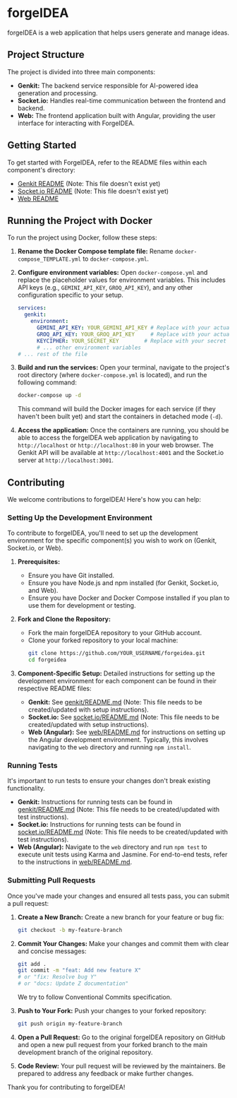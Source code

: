 # forgeIDEA

forgeIDEA is a web application that helps users generate and manage ideas.

## Project Structure

The project is divided into three main components:

- **Genkit:** The backend service responsible for AI-powered idea generation and processing.
- **Socket.io:** Handles real-time communication between the frontend and backend.
- **Web:** The frontend application built with Angular, providing the user interface for interacting with ForgeIDEA.

## Getting Started

To get started with ForgeIDEA, refer to the README files within each component's directory:

- [Genkit README](./genkit/README.md) (Note: This file doesn't exist yet)
- [Socket.io README](./socket.io/README.md) (Note: This file doesn't exist yet)
- [Web README](./web/README.md)

## Running the Project with Docker

To run the project using Docker, follow these steps:

1.  **Rename the Docker Compose template file:**
    Rename `docker-compose_TEMPLATE.yml` to `docker-compose.yml`.

2.  **Configure environment variables:**
    Open `docker-compose.yml` and replace the placeholder values for environment variables. This includes API keys (e.g., `GEMINI_API_KEY`, `GROQ_API_KEY`), and any other configuration specific to your setup.

    ```yaml
    services:
      genkit:
        environment:
          GEMINI_API_KEY: YOUR_GEMINI_API_KEY # Replace with your actual key
          GROQ_API_KEY: YOUR_GROQ_API_KEY     # Replace with your actual key
          KEYCIPHER: YOUR_SECRET_KEY        # Replace with your secret key
          # ... other environment variables
    # ... rest of the file
    ```

3.  **Build and run the services:**
    Open your terminal, navigate to the project's root directory (where `docker-compose.yml` is located), and run the following command:

    ```bash
    docker-compose up -d
    ```
    This command will build the Docker images for each service (if they haven't been built yet) and start the containers in detached mode (`-d`).

4.  **Access the application:**
    Once the containers are running, you should be able to access the forgeIDEA web application by navigating to `http://localhost` or `http://localhost:80` in your web browser. The Genkit API will be available at `http://localhost:4001` and the Socket.io server at `http://localhost:3001`.

## Contributing

We welcome contributions to forgeIDEA! Here's how you can help:

### Setting Up the Development Environment

To contribute to forgeIDEA, you'll need to set up the development environment for the specific component(s) you wish to work on (Genkit, Socket.io, or Web).

1.  **Prerequisites:**
    *   Ensure you have Git installed.
    *   Ensure you have Node.js and npm installed (for Genkit, Socket.io, and Web).
    *   Ensure you have Docker and Docker Compose installed if you plan to use them for development or testing.

2.  **Fork and Clone the Repository:**
    *   Fork the main forgeIDEA repository to your GitHub account.
    *   Clone your forked repository to your local machine:
        ```bash
        git clone https://github.com/YOUR_USERNAME/forgeidea.git
        cd forgeidea
        ```

3.  **Component-Specific Setup:**
    Detailed instructions for setting up the development environment for each component can be found in their respective README files:
    *   **Genkit:** See [genkit/README.md](./genkit/README.md) (Note: This file needs to be created/updated with setup instructions).
    *   **Socket.io:** See [socket.io/README.md](./socket.io/README.md) (Note: This file needs to be created/updated with setup instructions).
    *   **Web (Angular):** See [web/README.md](./web/README.md) for instructions on setting up the Angular development environment. Typically, this involves navigating to the `web` directory and running `npm install`.

### Running Tests

It's important to run tests to ensure your changes don't break existing functionality.

*   **Genkit:** Instructions for running tests can be found in [genkit/README.md](./genkit/README.md) (Note: This file needs to be created/updated with test instructions).
*   **Socket.io:** Instructions for running tests can be found in [socket.io/README.md](./socket.io/README.md) (Note: This file needs to be created/updated with test instructions).
*   **Web (Angular):** Navigate to the `web` directory and run `npm test` to execute unit tests using Karma and Jasmine. For end-to-end tests, refer to the instructions in [web/README.md](./web/README.md).

### Submitting Pull Requests

Once you've made your changes and ensured all tests pass, you can submit a pull request:

1.  **Create a New Branch:**
    Create a new branch for your feature or bug fix:
    ```bash
    git checkout -b my-feature-branch
    ```

2.  **Commit Your Changes:**
    Make your changes and commit them with clear and concise messages:
    ```bash
    git add .
    git commit -m "feat: Add new feature X"
    # or "fix: Resolve bug Y"
    # or "docs: Update Z documentation"
    ```
    We try to follow Conventional Commits specification.

3.  **Push to Your Fork:**
    Push your changes to your forked repository:
    ```bash
    git push origin my-feature-branch
    ```

4.  **Open a Pull Request:**
    Go to the original forgeIDEA repository on GitHub and open a new pull request from your forked branch to the main development branch of the original repository.

5.  **Code Review:**
    Your pull request will be reviewed by the maintainers. Be prepared to address any feedback or make further changes.

Thank you for contributing to forgeIDEA!
